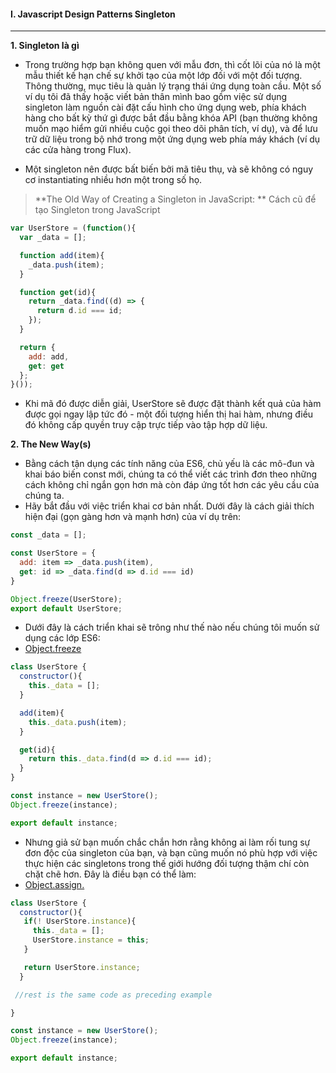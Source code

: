 #### I. Javascript Design Patterns Singleton
---

**1. Singleton là gì**
- Trong trường hợp bạn không quen với mẫu đơn, thì cốt lõi của nó là một mẫu thiết kế hạn chế sự khởi tạo của một lớp đối với một đối tượng. Thông thường, mục tiêu là quản lý trạng thái ứng dụng toàn cầu. Một số ví dụ tôi đã thấy hoặc viết bản thân mình bao gồm việc sử dụng singleton làm nguồn cài đặt cấu hình cho ứng dụng web, phía khách hàng cho bất kỳ thứ gì được bắt đầu bằng khóa API (bạn thường không muốn mạo hiểm gửi nhiều cuộc gọi theo dõi phân tích, ví dụ), và để lưu trữ dữ liệu trong bộ nhớ trong một ứng dụng web phía máy khách (ví dụ các cửa hàng trong Flux).

- Một singleton nên được bất biến bởi mã tiêu thụ, và sẽ không có nguy cơ instantiating nhiều hơn một trong số họ.

>**The Old Way of Creating a Singleton in JavaScript: ** Cách cũ để tạo Singleton trong JavaScript

```javascript
var UserStore = (function(){
  var _data = [];

  function add(item){
    _data.push(item);
  }

  function get(id){
    return _data.find((d) => {
      return d.id === id;
    });
  }

  return {
    add: add,
    get: get
  };
}());
```

- Khi mã đó được diễn giải, UserStore sẽ được đặt thành kết quả của hàm được gọi ngay lập tức đó - một đối tượng hiển thị hai hàm, nhưng điều đó không cấp quyền truy cập trực tiếp vào tập hợp dữ liệu.

**2. The New Way(s)**

- Bằng cách tận dụng các tính năng của ES6, chủ yếu là các mô-đun và khai báo biến const mới, chúng ta có thể viết các trình đơn theo những cách không chỉ ngắn gọn hơn mà còn đáp ứng tốt hơn các yêu cầu của chúng ta.
- Hãy bắt đầu với việc triển khai cơ bản nhất. Dưới đây là cách giải thích hiện đại (gọn gàng hơn và mạnh hơn) của ví dụ trên:

```javascript
const _data = [];

const UserStore = {
  add: item => _data.push(item),
  get: id => _data.find(d => d.id === id)
}

Object.freeze(UserStore);
export default UserStore;
```

- Dưới đây là cách triển khai sẽ trông như thế nào nếu chúng tôi muốn sử dụng các lớp ES6:
- [Object.freeze](https://developer.mozilla.org/en-US/docs/Web/JavaScript/Reference/Global_Objects/Object/freeze)

```javascript
class UserStore {
  constructor(){
    this._data = [];
  }

  add(item){
    this._data.push(item);
  }

  get(id){
    return this._data.find(d => d.id === id);
  }
}

const instance = new UserStore();
Object.freeze(instance);

export default instance;
```

- Nhưng giả sử bạn muốn chắc chắn hơn rằng không ai làm rối tung sự đơn độc của singleton của bạn, và bạn cũng muốn nó phù hợp với việc thực hiện các singletons trong thế giới hướng đối tượng thậm chí còn chặt chẽ hơn. Đây là điều bạn có thể làm:
- [ Object.assign.](https://developer.mozilla.org/en-US/docs/Web/JavaScript/Reference/Global_Objects/Object/assign)

```javascript
class UserStore {
  constructor(){
   if(! UserStore.instance){
     this._data = [];
     UserStore.instance = this;
   }

   return UserStore.instance;
  }

 //rest is the same code as preceding example

}

const instance = new UserStore();
Object.freeze(instance);

export default instance;
```
